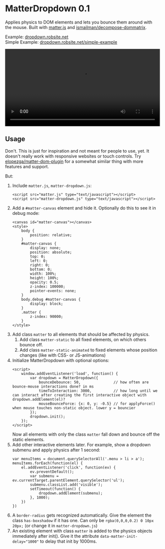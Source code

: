 # MatterDropdown 0.1

Applies physics to DOM elements and lets you bounce them around with the mouse. Built with [matter.js](https://github.com/liabru/matter-js/) and [ismailman/decompose-dommatrix](https://github.com/ismailman/decompose-dommatrix).

Example: [dropdown.robsite.net](https://dropdown.robsite.net)  
Simple Example: [dropdown.robsite.net/simple-example](https://dropdown.robsite.net/simple-example)

<video autoplay style="width: 100%" src="https://user-images.githubusercontent.com/26400/147693211-8284641c-fff1-402a-a97b-a5f3221da234.mp4"></video>

## Usage

Don't. This is just for inspiration and not meant for people to use, yet. It doesn't really work with responsive websites or touch controls. Try [elopezga/matter-dom-plugin](https://github.com/elopezga/matter-dom-plugin) for a somewhat similar thing with more features and support.

But:

1. Include `matter.js`, `matter-dropdown.js`:
   ```
   <script src="matter.js" type="text/javascript"></script>
   <script src="matter-dropdown.js" type="text/javascript"></script>
   ```
2. Add a `#matter-canvas` element and hide it. Optionally do this to see it in debug mode:
   ```
   <canvas id="matter-canvas"></canvas>
   <style>
       body {
           position: relative;
       }
       #matter-canvas {
           display: none;
           position: absolute;
           top: 0;
           left: 0;
           right: 0;
           bottom: 0;
           width: 100%;
           height: 100%;
           opacity: 0.5;
           z-index: 100000;
           pointer-events: none;
       }
       body.debug #matter-canvas {
           display: block;
       }
       .matter {
           z-index: 90000;
       }
   </style>
   ```
3. Add class `matter` to all elements that should be affected by physics.
   1. Add class `matter-static` to all fixed elements, on which others bounce off.
   2. Add class `matter-static-animated` to fixed elements whose position changes (like with CSS- or JS-animations)
4. Initialize MatterDropdown with optional options:
   ```
   <script>
       window.addEventListener('load', function() {
           var dropdown = MatterDropdown({
               bounceDebounce: 50,               // how often are bounce-mouse interactions done? in ms
               timeToInteraction: 3000,          // how long until we can interact after creating the first interactive object with dropdown.addElement(el)?
               mouseBounceForce: {x: 0, y: -0.5} // for applyForce() when mouse touches non-static object. lower y = bouncier
           });
           dropdown.init();
       });
   </script>
   ```  
   Now all elements with only the class `matter` fall down and bounce off the static elements.
5. Add other interactive elements later. For example, show a dropdown submenu and apply physics after 1 second:
   ```
   var menuItems = document.querySelectorAll('.menu > li > a');
   menuItems.forEach(function(el) {
       el.addEventListener('click', function(ev) {
           ev.preventDefault();
           var submenu = ev.currentTarget.parentElement.querySelector('ul');
           submenu.classList.add('visible');
           setTimeout(function() {
               dropdown.addElement(submenu);
           }, 1000);
       })
   })
   ```
6. A `border-radius` gets recognized automatically. Give the element the class `has-boxshadow` if it has one. Can only be `rgba(0,0,0,0.2) 0 10px 20px;` (or change it in `matter-dropdown.js`)
7. An existing element with class `matter` is added to the physics objects immediately after init(). Give it the attribute `data-matter-init-delay="1000"` to delay that init by 1000ms.
   
